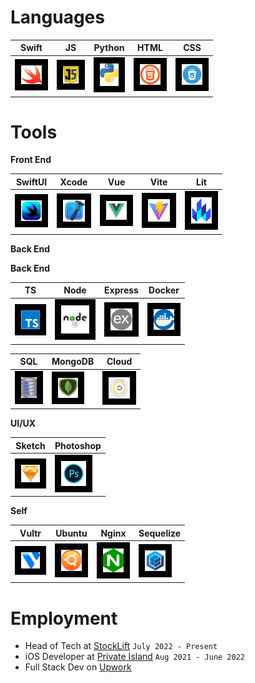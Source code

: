 <!-- # Social

[<img style="padding:10px;background-color:black" width="34px" src="images/linkinInLogoSilver.png">](https://www.linkedin.com/in/christopher-hicks-63682512a) [<img style="padding:10px;background-color:black" width="42px" src="images/instagramLogo.png">](https://www.instagram.com/infinity.christopher/) -->

# Languages

| Swift                                                                                     | JS                                                                                         | Python                                                                                 | HTML                                                                                  | CSS                                                                                 |
| ----------------------------------------------------------------------------------------- | ------------------------------------------------------------------------------------------ | -------------------------------------------------------------------------------------- | ------------------------------------------------------------------------------------- | ----------------------------------------------------------------------------------- |
| <img style="padding:10px;background-color:black" width="33px" src="images/swiftLogo.png"> | <img style="padding:10px;background-color:black" width="25px" src="images/javascript.png"> | <img style="padding:10px;background-color:black" width="30px" src="images/python.png"> | <img style="padding:10px;background-color:black" width="33px" src="images/html5.png"> | <img style="padding:10px;background-color:black" width="33px" src="images/css.png"> |

# Tools

**Front End**

| SwiftUI                                                                                 | Xcode                                                                                 | Vue                                                                                 | Vite                                                                                 | Lit                                                                                      |
| --------------------------------------------------------------------------------------- | ------------------------------------------------------------------------------------- | ----------------------------------------------------------------------------------- | ------------------------------------------------------------------------------------ | ---------------------------------------------------------------------------------------- |
| <img style="padding:10px;background-color:black" width="33px" src="images/swiftui.png"> | <img style="padding:10px;background-color:black" width="35px" src="images/xcode.png"> | <img style="padding:10px;background-color:black" width="33px" src="images/vue.png"> | <img style="padding:10px;background-color:black" width="35px" src="images/vite.png"> | <img style="padding:10px;background-color:black" width="33px" src="images/lit-logo.png"> |

**Back End**

**Back End**

| TS                                                                                 | Node                                                                                 | Express                                                                                   | Docker                                                                                 |
| ------------------------------------------------------------------------------------------ | -------------------------------------------------------------------------------------- | ----------------------------------------------------------------------------------------- | -------------------------------------------------------------------------------------- |
| <img style="padding:10px;background-color:black" width="30px" src="images/typescript.svg"> | <img style="padding:10px;background-color:black" width="45px" src="images/nodejs.png"> | <img style="padding:10px;background-color:black" width="35px" src="images/expressjs.png"> | <img style="padding:10px;background-color:black" width="33px" src="images/Docker.png"> |

| SQL                                                                                     | MongoDB                                                                                 | Cloud                                                                                  |
| --------------------------------------------------------------------------------------- | --------------------------------------------------------------------------------------- | -------------------------------------------------------------------------------------- |
| <img style="padding:10px;background-color:black" width="25px" src="images/sqllite.png"> | <img style="padding:10px;background-color:black" width="32px" src="images/mongodb.png"> | <img style="padding:10px;background-color:black" width="34px" src="images/gcloud.png"> |

**UI/UX**

| Sketch                                                                                 | Photoshop                                                                                     |
| -------------------------------------------------------------------------------------- | --------------------------------------------------------------------------------------------- |
| <img style="padding:10px;background-color:black" width="30px" src="images/sketch.png"> | <img style="padding:10px;background-color:black" width="40px" src="images/photoshopLogo.png"> |

**Self**

| Vultr                                                                                 | Ubuntu                                                                                 | Nginx                                                                                 | Sequelize                                                                                 |
| ------------------------------------------------------------------------------------- | -------------------------------------------------------------------------------------- | ------------------------------------------------------------------------------------- | ----------------------------------------------------------------------------------------- |
| <img style="padding:10px;background-color:black" width="30px" src="images/vultr.png"> | <img style="padding:10px;background-color:black" width="33px" src="images/ubuntu.png"> | <img style="padding:10px;background-color:black" width="33px" src="images/nginx.png"> | <img style="padding:10px;background-color:black" width="33px" src="images/sequelize.png"> |

# Employment

- Head of Tech at [StockLift](https://www.stocklift.co) `July 2022 - Present`
- iOS Developer at [Private Island](https://privateisland.io) `Aug 2021 - June 2022`
- Full Stack Dev on [Upwork](https://www.upwork.com/freelancers/devboidesigns)

<!-- --- -->

<!-- [![Christopher's GitHub stats](https://github-readme-stats.vercel.app/api?username=DevboiDesigns&show_icons=true&theme=transparent&bg_color=00000000)](https://github.com/anuraghazra/github-readme-stats) -->
